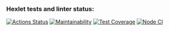 ### Hexlet tests and linter status:
[![Actions Status](https://github.com/IamUnranked/frontend-project-46/workflows/hexlet-check/badge.svg)](https://github.com/IamUnranked/frontend-project-46/actions)
[![Maintainability](https://api.codeclimate.com/v1/badges/cd6552c8f76f8a134e5b/maintainability)](https://codeclimate.com/github/IamUnranked/frontend-project-46/maintainability)
[![Test Coverage](https://api.codeclimate.com/v1/badges/cd6552c8f76f8a134e5b/test_coverage)](https://codeclimate.com/github/IamUnranked/frontend-project-46/test_coverage)
[![Node CI](https://github.com/marininiurii/frontend-project-46/actions/workflows/nodeCI.yml/badge.svg)](https://github.com/marininiurii/frontend-project-46/actions/workflows/nodeCI.yml)